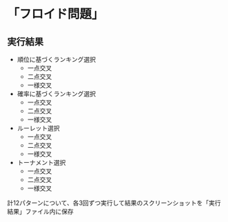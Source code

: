 # 「フロイド問題」

## 実行結果

- 順位に基づくランキング選択
  - 一点交叉
  - 二点交叉
  - 一様交叉
- 確率に基づくランキング選択
  - 一点交叉
  - 二点交叉
  - 一様交叉
- ルーレット選択
  - 一点交叉
  - 二点交叉
  - 一様交叉
- トーナメント選択
  - 一点交叉
  - 二点交叉
  - 一様交叉

計12パターンについて、各3回ずつ実行して結果のスクリーンショットを「実行結果」ファイル内に保存
